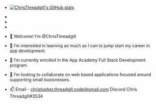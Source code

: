 - [![ChrisThreadgill's GitHub stats](https://github-readme-stats.vercel.app/api?username=ChrisThreadgill)](https://github.com/ChrisThreadgill/github-readme-stats)

- 
- 
- 
- 👋 Welcome! I’m @ChrisThreadgill
- 👀 I’m interested in learning as much as I can to jump start my career in app development. 
- 🌱 I’m currently enrolled in the App Academy Full Stack Development program.
- 💞️ I’m looking to collaborate on web based applications focused around supporting small busisnesses. 
- 📫 Email - christopher.threadgill.code@gmail.com  Discord Chris Threadgill#3534 

<!---
ChrisThreadgill/ChrisThreadgill is a ✨ special ✨ repository because its `README.md` (this file) appears on your GitHub profile.
You can click the Preview link to take a look at your changes.
--->
